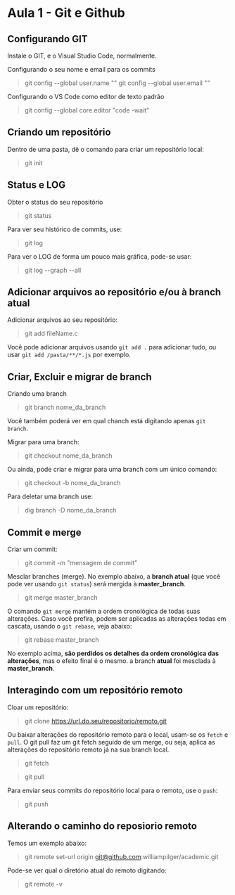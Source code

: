 # Aula 1 - Git e Github

## Configurando GIT

Instale o GIT, e o Visual Studio Code, normalmente.

Configurando o seu nome e email para os commits

> git config --global user.name "<seu nome>"
> git config --global user.email "<seu email>"

Configurando o VS Code como editor de texto padrão

> git config --global core.editor "code -wait"

## Criando um repositório

Dentro de uma pasta, dê o comando para criar um repositório local:

> git init

## Status e LOG

Obter o status do seu repositório

> git status

Para ver seu histórico de commits, use:

> git log

Para ver o LOG de forma um pouco mais gráfica, pode-se usar:

> git log --graph --all

## Adicionar arquivos ao repositório e/ou à branch atual

Adicionar arquivos ao seu repositório:

> git add fileName.c

Você pode adicionar arquivos usando `git add .` para adicionar tudo, ou usar `git add /pasta/**/*.js`  por exemplo.

## Criar, Excluir e migrar de branch

Criando uma branch

> git branch nome_da_branch

Você também poderá ver em qual chanch está digitando apenas `git branch`.

Migrar para uma branch:

> git checkout nome_da_branch

Ou ainda, pode criar e migrar para uma branch com um único comando:

> git checkout -b nome_da_branch

Para deletar uma branch use:

> dig branch -D nome_da_branch

## Commit e merge

Criar um commit:

> git commit -m "mensagem de commit"

Mesclar branches (merge). No exemplo abaixo, a **branch atual** (que você pode ver usando `git status`) será mergida à **master_branch**.

> git merge master_branch

O comando `git merge` mantém a ordem cronológica de todas suas alterações. Caso você prefira, podem ser aplicadas as alterações todas em cascata, usando o `git rebase`, veja abaixo:

> git rebase master_branch

No exemplo acima, **são perdidos os detalhes da ordem cronológica das alterações**, mas o efeito final é o mesmo. a branch **atual** foi mesclada à **master_branch**.

## Interagindo com um repositório remoto

Cloar um repositório:

> git clone https://url.do.seu/repositorio/remoto.git

Ou baixar alterações do repositório remoto para o local, usam-se os `fetch` e `pull`. O git pull faz um git fetch seguido de um merge, ou seja, aplica as alterações do repositório remoto já na sua branch local.

> git fetch

> git pull

Para enviar seus commits do repositório local para o remoto, use o `push`:

> git push
  
## Alterando o caminho do reposiorio remoto

Temos um exemplo abaixo:

> git remote set-url origin git@github.com:williampilger/academic.git

Pode-se ver qual o diretório atual do remoto digitando:

> git remote -v
